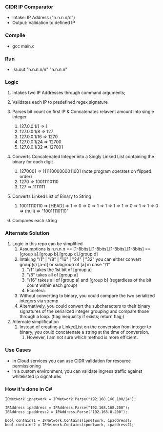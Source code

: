 ### CIDR IP Comparator

- Intake: IP Address ("n.n.n.n/n")
- Output: Validation to defined IP

### Compile

- gcc main.c

### Run

- ./a.out "n.n.n.n/n" "n.n.n.n"

### Logic

1. Intakes two IP Addresses through command arguments;

1. Validates each IP to predefined regex signature

1. Parses bit count on first IP & Concatenates relavent amount into single integer
    1. 127.0.0.1/1 => 1
    1. 127.0.0.1/8 => 127
    1. 127.0.0.1/16 => 1270
    1. 127.0.0.1/24 => 12700
    1. 127.0.0.1/32 => 127001
    
1. Converts Concatenated Integer into a Singly Linked List containing the binary for each digit
    1. 1270001 => 11111000000011001 (note program operates on flipped order)
    1. 1270 => 10011110110
    1. 127 => 1111111
    
1. Converts Linked List of Binary to String
    1. 10011110110 => [HEAD] => 1 => 0 => 0 => 1 => 1 => 1 => 1 => 0 => 1 => 1 => 0 => (null) => "10011110110"
1. Compares each string

### Alternate Solution

1. Logic in this repo can be simplified
    1. Assumptions is n.n.n.n == [1-8bits].[1-8bits].[1-8bits].[1-8bits] == [group a].[group b].[group c].[group d]
    1. Intaking "/1" | "/8" | "16" | "24" | "32" you can either convert group(s) [a-d] or subgroup of [a] in case "/1"
        1. "/1" takes the 1st bit of [group a]
        1. "/8" takes all of [group a]
        1. "/16" takes all of [group a] and [group b] (regardless of the bit count within each group)
        1. Eccetera.
    1. Without converting to binary, you could compare the two serialized integers via strcmp
    1. Alternatively, you could convert the subcharacters to their binary signatures of the 
    serialized integer grouping and compare those through a loop. (flag inequality if exists; return flag;)
1. Alternate simplification
    1. Instead of creating a LinkedList on the conversion from integer to binary, you could concatenate a string
    at the time of conversion. 
        1. However, I am not sure which method is more efficient.

### Use Cases

- In Cloud services you can use CIDR validation for resource permissioning
- In a custom environment, you can validate ingress traffic against whitelisted ip signatures


### How it's done in C#

    IPNetwork ipnetwork = IPNetwork.Parse("192.168.168.100/24");
    
    IPAddress ipaddress = IPAddress.Parse("192.168.168.200");
    IPAddress ipaddress2 = IPAddress.Parse("192.168.0.200");
    
    bool contains1 = IPNetwork.Contains(ipnetwork, ipaddress);
    bool contains2 = IPNetwork.Contains(ipnetwork, ipaddress2);

